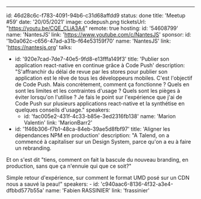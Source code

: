 ---

id: 46d28c6c-f783-4091-94b6-c31d68affdd9
status: done
title: 'Meetup #59'
date: '20/05/2021'
image: codepush.png
ticketsUrl: "https://youtu.be/CQE_CLiA3A4"
remote: true
hosting:
id: '54608799'
name: 'NantesJS'
link: 'https://www.youtube.com/c/NantesJS'
sponsor:
id: '1b0a062c-c656-47ad-a31b-f64e53159f70'
name: 'NantesJS'
link: 'https://nantesjs.org'
talks:

- id: '920e7cad-7de7-40e5-9fd8-e13fffa149f3'
  title: 'Publier son application react-native en continue grâce à Code Push'
  description: "S'affranchir du délai de revue par les stores pour publier son application est le rêve de tous les développeurs mobiles. C'est l'objectif de Code Push. Mais concrètement, comment ça fonctionne ? Quels en sont les limites et les contraintes d'usage ? Quels sont les pièges à éviter lorsqu'on l'utilise ? Je fais le point sur l'expérience que j'ai de Code Push sur plusieurs applications react-native et la synthétise en quelques conseils d'usage."
  speakers:
    - id: 'fac005e2-431f-4c33-b85e-3ed2316fb138'
      name: 'Marion Valentin'
      link: 'MarionBarr2'
- id: '1f46b306-f7b1-48ca-84eb-39ae5d8fbf97'
  title: 'Aligner les dépendances NPM en production'
  description: "A Talend, on a commencé à capitaliser sur un Design System, parce qu'on a eu à faire un rebranding.

Et on s'est dit \"tiens, comment on fait la bascule du nouveau branding, en production, sans que ça n'ennuie qui que ce soit?\"

Simple retour d'expérience, sur comment le format UMD posé sur un CDN nous a sauvé la peau!"
speakers: -
id: 'c940aac6-8136-4f32-a3e4-dfbbd577b55a'
name: 'Fabien RASSINIER'
link: 'frassinier'

